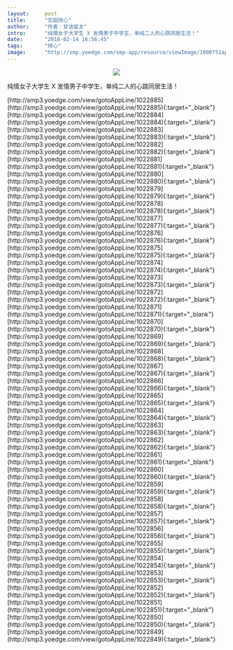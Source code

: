 ```yaml
---
layout:     post
title:      "恋姐倾心"
author:     "作者：甘诘留太"
intro:      "纯情女子大学生 X 发情男子中学生，单纯二人的心跳同居生活！"
date:       "2018-02-14 16:56:45"
tags:       "倾心"
image:      "http://smp.yoedge.com/smp-app/resource/viewImage/1000751appline.png"
---
```

<div style="text-align: center">
<p><img src="http://smp.yoedge.com/smp-app/resource/viewImage/1000751appline.png"/></p>
</div>
<p class="post-meta">
<span>纯情女子大学生 X 发情男子中学生，单纯二人的心跳同居生活！</span>
</p>
[http://smp3.yoedge.com/view/gotoAppLine/1022885](http://smp3.yoedge.com/view/gotoAppLine/1022885){:target="_blank"}
[http://smp3.yoedge.com/view/gotoAppLine/1022884](http://smp3.yoedge.com/view/gotoAppLine/1022884){:target="_blank"}
[http://smp3.yoedge.com/view/gotoAppLine/1022883](http://smp3.yoedge.com/view/gotoAppLine/1022883){:target="_blank"}
[http://smp3.yoedge.com/view/gotoAppLine/1022882](http://smp3.yoedge.com/view/gotoAppLine/1022882){:target="_blank"}
[http://smp3.yoedge.com/view/gotoAppLine/1022881](http://smp3.yoedge.com/view/gotoAppLine/1022881){:target="_blank"}
[http://smp3.yoedge.com/view/gotoAppLine/1022880](http://smp3.yoedge.com/view/gotoAppLine/1022880){:target="_blank"}
[http://smp3.yoedge.com/view/gotoAppLine/1022879](http://smp3.yoedge.com/view/gotoAppLine/1022879){:target="_blank"}
[http://smp3.yoedge.com/view/gotoAppLine/1022878](http://smp3.yoedge.com/view/gotoAppLine/1022878){:target="_blank"}
[http://smp3.yoedge.com/view/gotoAppLine/1022877](http://smp3.yoedge.com/view/gotoAppLine/1022877){:target="_blank"}
[http://smp3.yoedge.com/view/gotoAppLine/1022876](http://smp3.yoedge.com/view/gotoAppLine/1022876){:target="_blank"}
[http://smp3.yoedge.com/view/gotoAppLine/1022875](http://smp3.yoedge.com/view/gotoAppLine/1022875){:target="_blank"}
[http://smp3.yoedge.com/view/gotoAppLine/1022874](http://smp3.yoedge.com/view/gotoAppLine/1022874){:target="_blank"}
[http://smp3.yoedge.com/view/gotoAppLine/1022873](http://smp3.yoedge.com/view/gotoAppLine/1022873){:target="_blank"}
[http://smp3.yoedge.com/view/gotoAppLine/1022872](http://smp3.yoedge.com/view/gotoAppLine/1022872){:target="_blank"}
[http://smp3.yoedge.com/view/gotoAppLine/1022871](http://smp3.yoedge.com/view/gotoAppLine/1022871){:target="_blank"}
[http://smp3.yoedge.com/view/gotoAppLine/1022870](http://smp3.yoedge.com/view/gotoAppLine/1022870){:target="_blank"}
[http://smp3.yoedge.com/view/gotoAppLine/1022869](http://smp3.yoedge.com/view/gotoAppLine/1022869){:target="_blank"}
[http://smp3.yoedge.com/view/gotoAppLine/1022868](http://smp3.yoedge.com/view/gotoAppLine/1022868){:target="_blank"}
[http://smp3.yoedge.com/view/gotoAppLine/1022867](http://smp3.yoedge.com/view/gotoAppLine/1022867){:target="_blank"}
[http://smp3.yoedge.com/view/gotoAppLine/1022866](http://smp3.yoedge.com/view/gotoAppLine/1022866){:target="_blank"}
[http://smp3.yoedge.com/view/gotoAppLine/1022865](http://smp3.yoedge.com/view/gotoAppLine/1022865){:target="_blank"}
[http://smp3.yoedge.com/view/gotoAppLine/1022864](http://smp3.yoedge.com/view/gotoAppLine/1022864){:target="_blank"}
[http://smp3.yoedge.com/view/gotoAppLine/1022863](http://smp3.yoedge.com/view/gotoAppLine/1022863){:target="_blank"}
[http://smp3.yoedge.com/view/gotoAppLine/1022862](http://smp3.yoedge.com/view/gotoAppLine/1022862){:target="_blank"}
[http://smp3.yoedge.com/view/gotoAppLine/1022861](http://smp3.yoedge.com/view/gotoAppLine/1022861){:target="_blank"}
[http://smp3.yoedge.com/view/gotoAppLine/1022860](http://smp3.yoedge.com/view/gotoAppLine/1022860){:target="_blank"}
[http://smp3.yoedge.com/view/gotoAppLine/1022859](http://smp3.yoedge.com/view/gotoAppLine/1022859){:target="_blank"}
[http://smp3.yoedge.com/view/gotoAppLine/1022858](http://smp3.yoedge.com/view/gotoAppLine/1022858){:target="_blank"}
[http://smp3.yoedge.com/view/gotoAppLine/1022857](http://smp3.yoedge.com/view/gotoAppLine/1022857){:target="_blank"}
[http://smp3.yoedge.com/view/gotoAppLine/1022856](http://smp3.yoedge.com/view/gotoAppLine/1022856){:target="_blank"}
[http://smp3.yoedge.com/view/gotoAppLine/1022855](http://smp3.yoedge.com/view/gotoAppLine/1022855){:target="_blank"}
[http://smp3.yoedge.com/view/gotoAppLine/1022854](http://smp3.yoedge.com/view/gotoAppLine/1022854){:target="_blank"}
[http://smp3.yoedge.com/view/gotoAppLine/1022853](http://smp3.yoedge.com/view/gotoAppLine/1022853){:target="_blank"}
[http://smp3.yoedge.com/view/gotoAppLine/1022852](http://smp3.yoedge.com/view/gotoAppLine/1022852){:target="_blank"}
[http://smp3.yoedge.com/view/gotoAppLine/1022851](http://smp3.yoedge.com/view/gotoAppLine/1022851){:target="_blank"}
[http://smp3.yoedge.com/view/gotoAppLine/1022850](http://smp3.yoedge.com/view/gotoAppLine/1022850){:target="_blank"}
[http://smp3.yoedge.com/view/gotoAppLine/1022849](http://smp3.yoedge.com/view/gotoAppLine/1022849){:target="_blank"}


